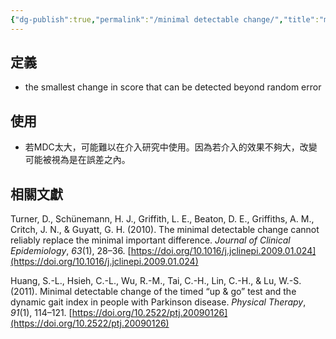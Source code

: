 ```yaml
---
{"dg-publish":true,"permalink":"/minimal detectable change/","title":"minimal detectable change","tags":["blog","terms","reliability","psychometric"],"created":"2023-12-15","updated":"2023-12-22T11:38"}
---
```



## 定義

- the smallest change in score that can be detected beyond random error

## 使用

- 若MDC太大，可能難以在介入研究中使用。因為若介入的效果不夠大，改變可能被視為是在誤差之內。

## 相關文獻

Turner, D., Schünemann, H. J., Griffith, L. E., Beaton, D. E., Griffiths, A. M., Critch, J. N., & Guyatt, G. H. (2010). The minimal detectable change cannot reliably replace the minimal important difference. _Journal of Clinical Epidemiology_, _63_(1), 28–36. [https://doi.org/10.1016/j.jclinepi.2009.01.024](https://doi.org/10.1016/j.jclinepi.2009.01.024)

Huang, S.-L., Hsieh, C.-L., Wu, R.-M., Tai, C.-H., Lin, C.-H., & Lu, W.-S. (2011). Minimal detectable change of the timed “up & go” test and the dynamic gait index in people with Parkinson disease. _Physical Therapy_, _91_(1), 114–121. [https://doi.org/10.2522/ptj.20090126](https://doi.org/10.2522/ptj.20090126)